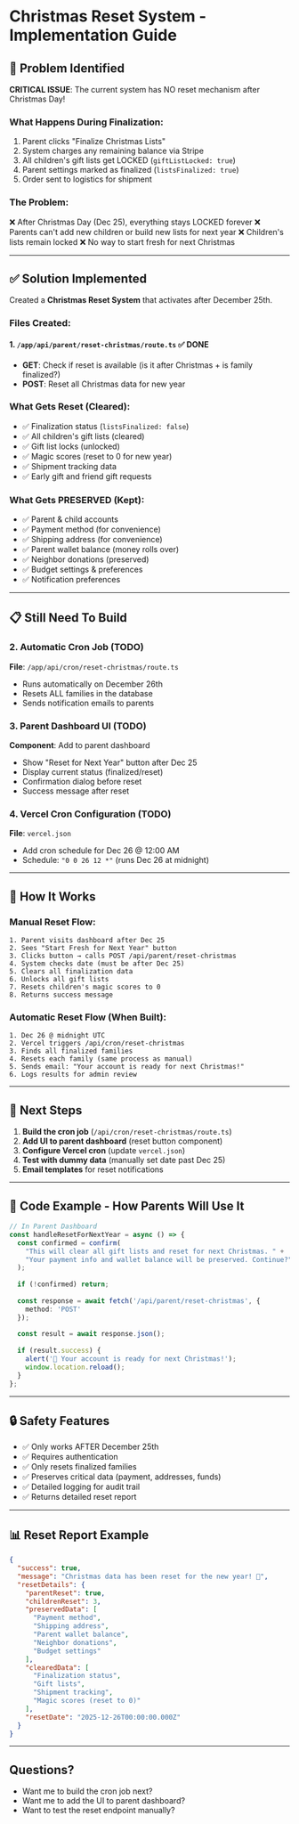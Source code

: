 # Christmas Reset System - Implementation Guide

## 🎄 Problem Identified

**CRITICAL ISSUE**: The current system has NO reset mechanism after Christmas Day!

### What Happens During Finalization:
1. Parent clicks "Finalize Christmas Lists" 
2. System charges any remaining balance via Stripe
3. All children's gift lists get LOCKED (`giftListLocked: true`)
4. Parent settings marked as finalized (`listsFinalized: true`)
5. Order sent to logistics for shipment

### The Problem:
❌ After Christmas Day (Dec 25), everything stays LOCKED forever
❌ Parents can't add new children or build new lists for next year
❌ Children's lists remain locked
❌ No way to start fresh for next Christmas

---

## ✅ Solution Implemented

Created a **Christmas Reset System** that activates after December 25th.

### Files Created:

#### 1. `/app/api/parent/reset-christmas/route.ts` ✅ DONE
- **GET**: Check if reset is available (is it after Christmas + is family finalized?)
- **POST**: Reset all Christmas data for new year

### What Gets Reset (Cleared):
- ✅ Finalization status (`listsFinalized: false`)
- ✅ All children's gift lists (cleared)
- ✅ Gift list locks (unlocked)
- ✅ Magic scores (reset to 0 for new year)
- ✅ Shipment tracking data
- ✅ Early gift and friend gift requests

### What Gets PRESERVED (Kept):
- ✅ Parent & child accounts
- ✅ Payment method (for convenience)
- ✅ Shipping address (for convenience)
- ✅ Parent wallet balance (money rolls over)
- ✅ Neighbor donations (preserved)
- ✅ Budget settings & preferences
- ✅ Notification preferences

---

## 📋 Still Need To Build

### 2. Automatic Cron Job (TODO)
**File**: `/app/api/cron/reset-christmas/route.ts`
- Runs automatically on December 26th
- Resets ALL families in the database
- Sends notification emails to parents

### 3. Parent Dashboard UI (TODO)
**Component**: Add to parent dashboard
- Show "Reset for Next Year" button after Dec 25
- Display current status (finalized/reset)
- Confirmation dialog before reset
- Success message after reset

### 4. Vercel Cron Configuration (TODO)
**File**: `vercel.json`
- Add cron schedule for Dec 26 @ 12:00 AM
- Schedule: `"0 0 26 12 *"` (runs Dec 26 at midnight)

---

## 🔧 How It Works

### Manual Reset Flow:
```
1. Parent visits dashboard after Dec 25
2. Sees "Start Fresh for Next Year" button
3. Clicks button → calls POST /api/parent/reset-christmas
4. System checks date (must be after Dec 25)
5. Clears all finalization data
6. Unlocks all gift lists
7. Resets children's magic scores to 0
8. Returns success message
```

### Automatic Reset Flow (When Built):
```
1. Dec 26 @ midnight UTC
2. Vercel triggers /api/cron/reset-christmas
3. Finds all finalized families
4. Resets each family (same process as manual)
5. Sends email: "Your account is ready for next Christmas!"
6. Logs results for admin review
```

---

## 🎯 Next Steps

1. **Build the cron job** (`/api/cron/reset-christmas/route.ts`)
2. **Add UI to parent dashboard** (reset button component)
3. **Configure Vercel cron** (update `vercel.json`)
4. **Test with dummy data** (manually set date past Dec 25)
5. **Email templates** for reset notifications

---

## 📝 Code Example - How Parents Will Use It

```typescript
// In Parent Dashboard
const handleResetForNextYear = async () => {
  const confirmed = confirm(
    "This will clear all gift lists and reset for next Christmas. " +
    "Your payment info and wallet balance will be preserved. Continue?"
  );
  
  if (!confirmed) return;
  
  const response = await fetch('/api/parent/reset-christmas', {
    method: 'POST'
  });
  
  const result = await response.json();
  
  if (result.success) {
    alert('🎄 Your account is ready for next Christmas!');
    window.location.reload();
  }
};
```

---

## 🔒 Safety Features

- ✅ Only works AFTER December 25th
- ✅ Requires authentication
- ✅ Only resets finalized families
- ✅ Preserves critical data (payment, addresses, funds)
- ✅ Detailed logging for audit trail
- ✅ Returns detailed reset report

---

## 📊 Reset Report Example

```json
{
  "success": true,
  "message": "Christmas data has been reset for the new year! 🎄",
  "resetDetails": {
    "parentReset": true,
    "childrenReset": 3,
    "preservedData": [
      "Payment method",
      "Shipping address", 
      "Parent wallet balance",
      "Neighbor donations",
      "Budget settings"
    ],
    "clearedData": [
      "Finalization status",
      "Gift lists",
      "Shipment tracking",
      "Magic scores (reset to 0)"
    ],
    "resetDate": "2025-12-26T00:00:00.000Z"
  }
}
```

---

## Questions?

- Want me to build the cron job next?
- Want me to add the UI to parent dashboard?
- Want to test the reset endpoint manually?

